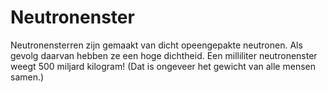 # Neutronenster

Neutronensterren zijn gemaakt van dicht opeengepakte neutronen. Als gevolg
daarvan hebben ze een hoge dichtheid. Een milliliter neutronenster weegt 500
miljard kilogram! (Dat is ongeveer het gewicht van alle mensen samen.)
